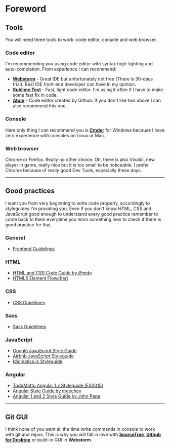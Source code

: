 # Foreword
## Tools
You will need three tools to work: code editor, console and web browser.

### Code editor

I'm recommending you using code editor with syntax high-lighting and auto-completion. From experience I can recommend:
- [**Webstorm**](https://www.jetbrains.com/webstorm/) - Great IDE but unfortunately not free (There is 30-days trial). Best IDE front-end developer can have in my opinion.
- [**Sublime Text**](https://www.sublimetext.com/) - Fast, light code editor. I'm using it often if I have to make some fast fix in code.
- [**Atom**](https://atom.io/) - Code editor created by Github. If you don't like two above I can also recommend this one.

### Console

Here only thing I can recommend you is [**Cmder**](http://cmder.net/) for Windows because I have zero experience with consoles on Linux or Mac.

### Web browser

Chrome or Firefox. Really no other choice. Oh, there is also Vivaldi, new player in game, really nice but it is too small to be noticeable.
I prefer Chrome because of really good Dev Tools, especially these days.

***

## Good practices

I want you from very beginning to write code properly, accordingly to styleguides I'm providing you. Even if you don't know HTML, CSS and JavaScript good enough to understand every good practice remember to come back to them everytime you learn something new to check if there is good practice for that.

### General
- [Frontend Guidelines](https://github.com/bendc/frontend-guidelines)

### HTML
- [HTML and CSS Code Guide by @mdo](http://codeguide.co/)
- [HTML5 Element Flowchart](http://html5doctor.com/downloads/h5d-sectioning-flowchart.pdf)

### CSS
- [CSS Guidelines](http://cssguidelin.es/)

### Sass
- [Sass Guidelines](https://sass-guidelin.es/)

### JavaScript
- [Google JavaScript Style Guide](https://google.github.io/styleguide/javascriptguide.xml)
- [Airbnb JavaScript Styleguide](https://github.com/airbnb/javascript)
- [Idiomatics.js Styleguide](https://github.com/rwaldron/idiomatic.js/)

### Angular
- [ToddMotto Angular 1.x Styleguide (ES2015)](https://github.com/toddmotto/angular-styleguide)
- [Angular Style Guide by mgechev](https://github.com/mgechev/angularjs-style-guide)
- [Angular 1 and 2 Style Guide by John Papa](https://github.com/johnpapa/angular-styleguide)

***

## Git GUI
I think none of you want all the time write commands in console to work with git and repos. This is why you will fall in love with [**SourceTree**](https://www.sourcetreeapp.com/), [**Github for Desktop**](https://desktop.github.com/) or build-in GUI in **Webstorm**.
